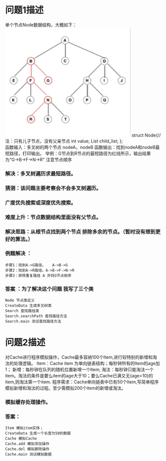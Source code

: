 # 问题1描述
单个节点Node数据结构，大概如下：
</br>![图](https://github.com/Qoiuy/Record-Interview-Question/blob/master/zingfront/01.png)
struct Node{//注：只有儿子节点，没有父亲节点
	int value;
	List<Node> child_list;
	};
</br>函数输入：多叉树的两个节点 nodeA，nodeB
函数输出：找到nodeA和nodeB最短路径，打印输出。
举例：G节点到R节点的最短路径为红线所示，输出结果为"G->B->F->N->R"
注意节点顺序
### 解决：多叉树遍历求最短路径。
### 猜测：该问题主要考察会不会多叉树遍历。
### 广度优先搜索或深度优先搜索。
### 难度上升：节点数据结构里面没有父节点。
### 解决思路：从根节点找到两个节点  排除多余的节点。（暂时没有想到更好的算法。）
### 例题解决  ：
	步骤1：找到A->G路径。 	A->B->G
	步骤2：找到A->R路径。A->B->F->N->R
	步骤3：排除重复路径 A 并将G节点倒序
### 答案 ：为了解决这个问题 我写了三个类
	Node 节点类定义
	CreateData 生成多叉树类
	Search 查找路径类
	Search.searchPath 查找路径方法
	Search.main 测试查找路径方法
# 问题2描述
对Cache进行程序模拟操作，Cache最多容纳100个Item,进行较特别的新增和淘汰的处理逻辑。
Item：Cache item 为单向链表结构；每秒钟所有的Item的age加1；
新增：每秒钟在队列的随机位置新增一个Item;
淘汰：每秒钟只能淘汰一个item。淘汰的条件是要么item的age大于10；要么Cache已满又无{age>10}的item,则淘汰第一个item.
程序需求：Cache单向链表中已有50个Item,写简单程序模拟新增和淘汰的过程。至少需模拟200个item的新增或淘汰。
### 模拟缓存处理操作。
### 答案：
	Item 模拟item实体；
	CreateData 生成一个长度为50的数据
	Cache 模拟Cache
	Cache.add 模拟添加操作
	Cache.del 模拟删除操作
	Cache.main 测试模拟数据